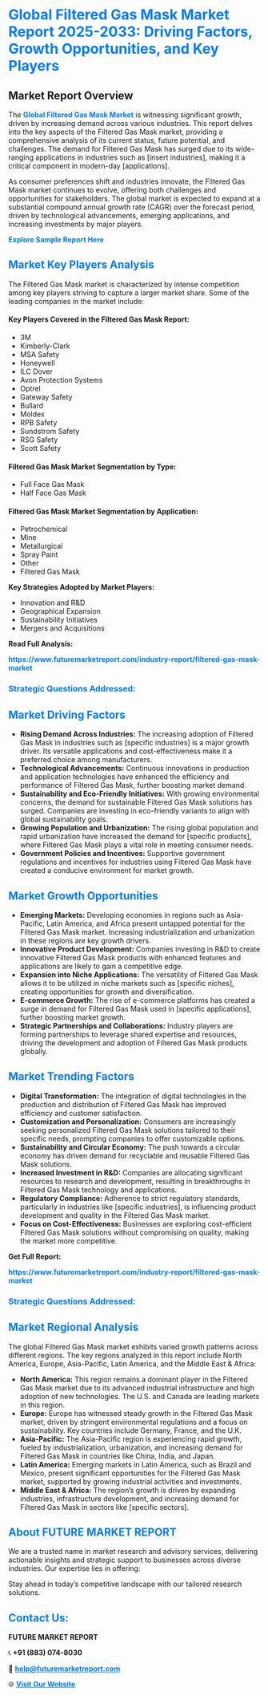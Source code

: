 <h1 style="color: #007BFF;">Global Filtered Gas Mask Market Report 2025-2033: Driving Factors, Growth Opportunities, and Key Players</h1>

<section id="overview">
<h2>Market Report Overview</h2>
<p>The <a href="https://www.futuremarketreport.com/industry-report/filtered-gas-mask-market" style="color: #007BFF; text-decoration: none;"><strong>Global Filtered Gas Mask Market</strong></a> is witnessing significant growth, driven by increasing demand across various industries. This report delves into the key aspects of the Filtered Gas Mask market, providing a comprehensive analysis of its current status, future potential, and challenges. The demand for Filtered Gas Mask has surged due to its wide-ranging applications in industries such as [insert industries], making it a critical component in modern-day [applications].</p>
<p>As consumer preferences shift and industries innovate, the Filtered Gas Mask market continues to evolve, offering both challenges and opportunities for stakeholders. The global market is expected to expand at a substantial compound annual growth rate (CAGR) over the forecast period, driven by technological advancements, emerging applications, and increasing investments by major players.</p>
</section>

<section id="overview">
<p><a href="https://www.futuremarketreport.com/request-sample/reportId=124727" style="color: #007BFF; text-decoration: none;"><strong>Explore Sample Report Here</strong></a></p>
</section>

<section id="key-players">
<h2 style="color: #007BFF;">Market Key Players Analysis</h2>
<p>The Filtered Gas Mask market is characterized by intense competition among key players striving to capture a larger market share. Some of the leading companies in the market include:</p>
<h4>Key Players Covered in the Filtered Gas Mask Report:</h4>
<ul><li>3M</li><li>Kimberly-Clark</li><li>MSA Safety</li><li>Honeywell</li><li>ILC Dover</li><li>Avon Protection Systems</li><li>Optrel</li><li>Gateway Safety</li><li>Bullard</li><li>Moldex</li><li>RPB Safety</li><li>Sundstrom Safety</li><li>RSG Safety</li><li>Scott Safety</li></ul>
<h4>Filtered Gas Mask Market Segmentation by Type:</h4>
<ul><li>Full Face Gas Mask</li><li>Half Face Gas Mask</li></ul>

<h4>Filtered Gas Mask Market Segmentation by Application:</h4>
<ul><li>Petrochemical</li><li>Mine</li><li>Metallurgical</li><li>Spray Paint</li><li>Other</li><li>Filtered Gas Mask</li></ul>
<p><strong>Key Strategies Adopted by Market Players:</strong></p>
<ul>
<li>Innovation and R&D</li>
<li>Geographical Expansion</li>
<li>Sustainability Initiatives</li>
<li>Mergers and Acquisitions</li>
</ul>
</section>

<section>
<p><strong>Read Full Analysis: </strong></p><a href="https://www.futuremarketreport.com/industry-report/filtered-gas-mask-market" style="color: #007BFF; text-decoration: none;"><strong>https://www.futuremarketreport.com/industry-report/filtered-gas-mask-market</strong></a>
<h3 style="color: #007BFF;">Strategic Questions Addressed:</h3>
</section>

<section id="driving-factors">
<h2 style="color: #007BFF;">Market Driving Factors</h2>
<ul>
<li><strong>Rising Demand Across Industries:</strong> The increasing adoption of Filtered Gas Mask in industries such as [specific industries] is a major growth driver. Its versatile applications and cost-effectiveness make it a preferred choice among manufacturers.</li>
<li><strong>Technological Advancements:</strong> Continuous innovations in production and application technologies have enhanced the efficiency and performance of Filtered Gas Mask, further boosting market demand.</li>
<li><strong>Sustainability and Eco-Friendly Initiatives:</strong> With growing environmental concerns, the demand for sustainable Filtered Gas Mask solutions has surged. Companies are investing in eco-friendly variants to align with global sustainability goals.</li>
<li><strong>Growing Population and Urbanization:</strong> The rising global population and rapid urbanization have increased the demand for [specific products], where Filtered Gas Mask plays a vital role in meeting consumer needs.</li>
<li><strong>Government Policies and Incentives:</strong> Supportive government regulations and incentives for industries using Filtered Gas Mask have created a conducive environment for market growth.</li>
</ul>
</section>

<section id="growth-opportunities">
<h2 style="color: #007BFF;">Market Growth Opportunities</h2>
<ul>
<li><strong>Emerging Markets:</strong> Developing economies in regions such as Asia-Pacific, Latin America, and Africa present untapped potential for the Filtered Gas Mask market. Increasing industrialization and urbanization in these regions are key growth drivers.</li>
<li><strong>Innovative Product Development:</strong> Companies investing in R&D to create innovative Filtered Gas Mask products with enhanced features and applications are likely to gain a competitive edge.</li>
<li><strong>Expansion into Niche Applications:</strong> The versatility of Filtered Gas Mask allows it to be utilized in niche markets such as [specific niches], creating opportunities for growth and diversification.</li>
<li><strong>E-commerce Growth:</strong> The rise of e-commerce platforms has created a surge in demand for Filtered Gas Mask used in [specific applications], further boosting market growth.</li>
<li><strong>Strategic Partnerships and Collaborations:</strong> Industry players are forming partnerships to leverage shared expertise and resources, driving the development and adoption of Filtered Gas Mask products globally.</li>
</ul>
</section>

<section id="trending-factors">
<h2 style="color: #007BFF;">Market Trending Factors</h2>
<ul>
<li><strong>Digital Transformation:</strong> The integration of digital technologies in the production and distribution of Filtered Gas Mask has improved efficiency and customer satisfaction.</li>
<li><strong>Customization and Personalization:</strong> Consumers are increasingly seeking personalized Filtered Gas Mask solutions tailored to their specific needs, prompting companies to offer customizable options.</li>
<li><strong>Sustainability and Circular Economy:</strong> The push towards a circular economy has driven demand for recyclable and reusable Filtered Gas Mask solutions.</li>
<li><strong>Increased Investment in R&D:</strong> Companies are allocating significant resources to research and development, resulting in breakthroughs in Filtered Gas Mask technology and applications.</li>
<li><strong>Regulatory Compliance:</strong> Adherence to strict regulatory standards, particularly in industries like [specific industries], is influencing product development and quality in the Filtered Gas Mask market.</li>
<li><strong>Focus on Cost-Effectiveness:</strong> Businesses are exploring cost-efficient Filtered Gas Mask solutions without compromising on quality, making the market more competitive.</li>
</ul>
</section>

<section>
<p><strong>Get Full Report: </strong></p><a href="https://www.futuremarketreport.com/industry-report/filtered-gas-mask-market" style="color: #007BFF; text-decoration: none;"><strong>https://www.futuremarketreport.com/industry-report/filtered-gas-mask-market</strong></a>
<h3 style="color: #007BFF;">Strategic Questions Addressed:</h3>
</section>


<section id="regional-analysis">
<h2 style="color: #007BFF;">Market Regional Analysis</h2>
<p>The global Filtered Gas Mask market exhibits varied growth patterns across different regions. The key regions analyzed in this report include North America, Europe, Asia-Pacific, Latin America, and the Middle East & Africa:</p>
<ul>
<li><strong>North America:</strong> This region remains a dominant player in the Filtered Gas Mask market due to its advanced industrial infrastructure and high adoption of new technologies. The U.S. and Canada are leading markets in this region.</li>
<li><strong>Europe:</strong> Europe has witnessed steady growth in the Filtered Gas Mask market, driven by stringent environmental regulations and a focus on sustainability. Key countries include Germany, France, and the U.K.</li>
<li><strong>Asia-Pacific:</strong> The Asia-Pacific region is experiencing rapid growth, fueled by industrialization, urbanization, and increasing demand for Filtered Gas Mask in countries like China, India, and Japan.</li>
<li><strong>Latin America:</strong> Emerging markets in Latin America, such as Brazil and Mexico, present significant opportunities for the Filtered Gas Mask market, supported by growing industrial activities and investments.</li>
<li><strong>Middle East & Africa:</strong> The region’s growth is driven by expanding industries, infrastructure development, and increasing demand for Filtered Gas Mask in sectors like [specific sectors].</li>
</ul>
</section>

<footer>
<h2 style="color: #007BFF;">About FUTURE MARKET REPORT</h2>
<p>We are a trusted name in market research and advisory services, delivering actionable insights and strategic support to businesses across diverse industries. Our expertise lies in offering:</p>

<p>Stay ahead in today’s competitive landscape with our tailored research solutions.</p>

<h2 style="color: #007BFF;">Contact Us:</h2>
<p><strong>FUTURE MARKET REPORT</strong></p>
<p>📞 <strong>+91 (883) 074-8030</strong></p>
<p>📧 <strong><a href="mailto:help@futuremarketreport.com" style="color: #007BFF;">help@futuremarketreport.com</a></strong></p>
<p>🌐 <strong><a href="https://www.futuremarketreport.com/" style="color: #007BFF;">Visit Our Website</a></strong></p>
</footer>